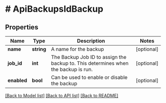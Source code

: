 # # ApiBackupsIdBackup

## Properties

Name | Type | Description | Notes
------------ | ------------- | ------------- | -------------
**name** | **string** | A name for the backup | [optional]
**job_id** | **int** | The Backup Job ID to assign the backup to. This determines when the backup is run. | [optional]
**enabled** | **bool** | Can be used to enable or disable the backup | [optional]

[[Back to Model list]](../../README.md#models) [[Back to API list]](../../README.md#endpoints) [[Back to README]](../../README.md)
